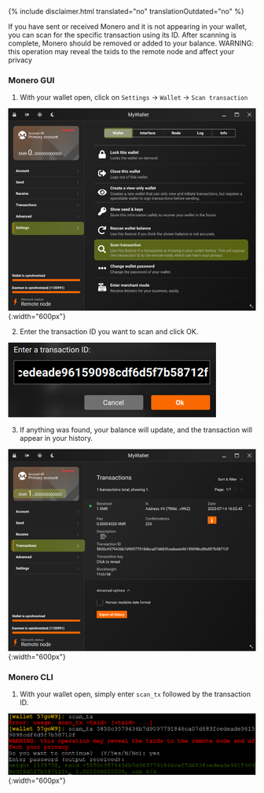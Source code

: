 {% include disclaimer.html translated="no" translationOutdated="no" %}

If you have sent or received Monero and it is not appearing in your wallet, you can scan for the specific transaction using its ID.
After scanning is complete, Monero should be removed or added to your balance. WARNING: this operation may reveal the txids to the remote node and affect your privacy

### Monero GUI

1) With your wallet open, click on `Settings` -> `Wallet` -> `Scan transaction`

![Scan TXID GUI](/img/resources/user-guides/en/scan-txid/scan_tx_1.png){:width="600px"}

2) Enter the transaction ID you want to scan and click OK.

![Enter TXID GUI](/img/resources/user-guides/en/scan-txid/scan_tx_2.png)

3) If anything was found, your balance will update, and the transaction will appear in your history.

![Updated Balance GUI](/img/resources/user-guides/en/scan-txid/scan_tx_3.png){:width="600px"}

### Monero CLI

1) With your wallet open, simply enter `scan_tx` followed by the transaction ID.

![Scan TXID CLI](/img/resources/user-guides/en/scan-txid/scan_tx_4.png){:width="600px"}
